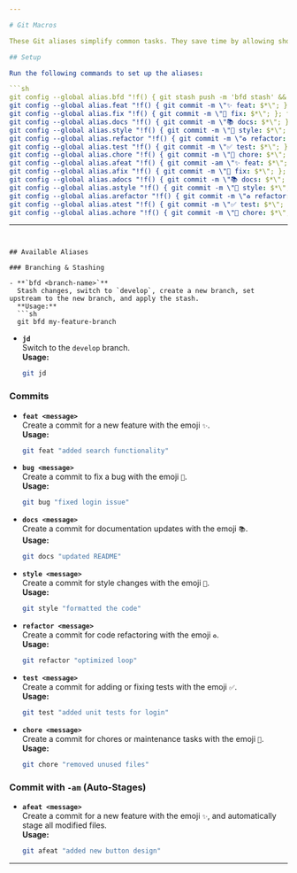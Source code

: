 ```yaml
---

# Git Macros

These Git aliases simplify common tasks. They save time by allowing shorthand commands for frequent actions like committing, branching, and pushing.

## Setup

Run the following commands to set up the aliases:

```sh
git config --global alias.bfd "!f() { git stash push -m 'bfd stash' && git switch develop && git switch -c \"$1\" && git branch --set-upstream-to=origin/\"$1\" && git stash pop; }; f"
git config --global alias.feat "!f() { git commit -m \"✨ feat: $*\"; }; f"
git config --global alias.fix "!f() { git commit -m \"🐞 fix: $*\"; }; f"
git config --global alias.docs "!f() { git commit -m \"📚 docs: $*\"; }; f"
git config --global alias.style "!f() { git commit -m \"🎨 style: $*\"; }; f"
git config --global alias.refactor "!f() { git commit -m \"♻️ refactor: $*\"; }; f"
git config --global alias.test "!f() { git commit -m \"✅ test: $*\"; }; f"
git config --global alias.chore "!f() { git commit -m \"🧹 chore: $*\"; }; f"
git config --global alias.afeat "!f() { git commit -am \"✨ feat: $*\"; }; f"
git config --global alias.afix "!f() { git commit -m \"🐞 fix: $*\"; }; f"
git config --global alias.adocs "!f() { git commit -m \"📚 docs: $*\"; }; f"
git config --global alias.astyle "!f() { git commit -m \"🎨 style: $*\"; }; f"
git config --global alias.arefactor "!f() { git commit -m \"♻️ refactor: $*\"; }; f"
git config --global alias.atest "!f() { git commit -m \"✅ test: $*\"; }; f"
git config --global alias.achore "!f() { git commit -m \"🧹 chore: $*\"; }; f"
```

---
```


## Available Aliases

### Branching & Stashing

- **`bfd <branch-name>`**  
  Stash changes, switch to `develop`, create a new branch, set upstream to the new branch, and apply the stash.  
  **Usage:**  
  ```sh
  git bfd my-feature-branch
  ```

- **`jd`**  
  Switch to the `develop` branch.  
  **Usage:**  
  ```sh
  git jd
  ```

### Commits

- **`feat <message>`**  
  Create a commit for a new feature with the emoji `✨`.  
  **Usage:**  
  ```sh
  git feat "added search functionality"
  ```

- **`bug <message>`**  
  Create a commit to fix a bug with the emoji `🐛`.  
  **Usage:**  
  ```sh
  git bug "fixed login issue"
  ```

- **`docs <message>`**  
  Create a commit for documentation updates with the emoji `📚`.  
  **Usage:**  
  ```sh
  git docs "updated README"
  ```

- **`style <message>`**  
  Create a commit for style changes with the emoji `🎨`.  
  **Usage:**  
  ```sh
  git style "formatted the code"
  ```

- **`refactor <message>`**  
  Create a commit for code refactoring with the emoji `♻️`.  
  **Usage:**  
  ```sh
  git refactor "optimized loop"
  ```

- **`test <message>`**  
  Create a commit for adding or fixing tests with the emoji `✅`.  
  **Usage:**  
  ```sh
  git test "added unit tests for login"
  ```

- **`chore <message>`**  
  Create a commit for chores or maintenance tasks with the emoji `🧹`.  
  **Usage:**  
  ```sh
  git chore "removed unused files"
  ```

### Commit with `-am` (Auto-Stages)

- **`afeat <message>`**  
  Create a commit for a new feature with the emoji `✨`, and automatically stage all modified files.  
  **Usage:**  
  ```sh
  git afeat "added new button design"
  ```

---
